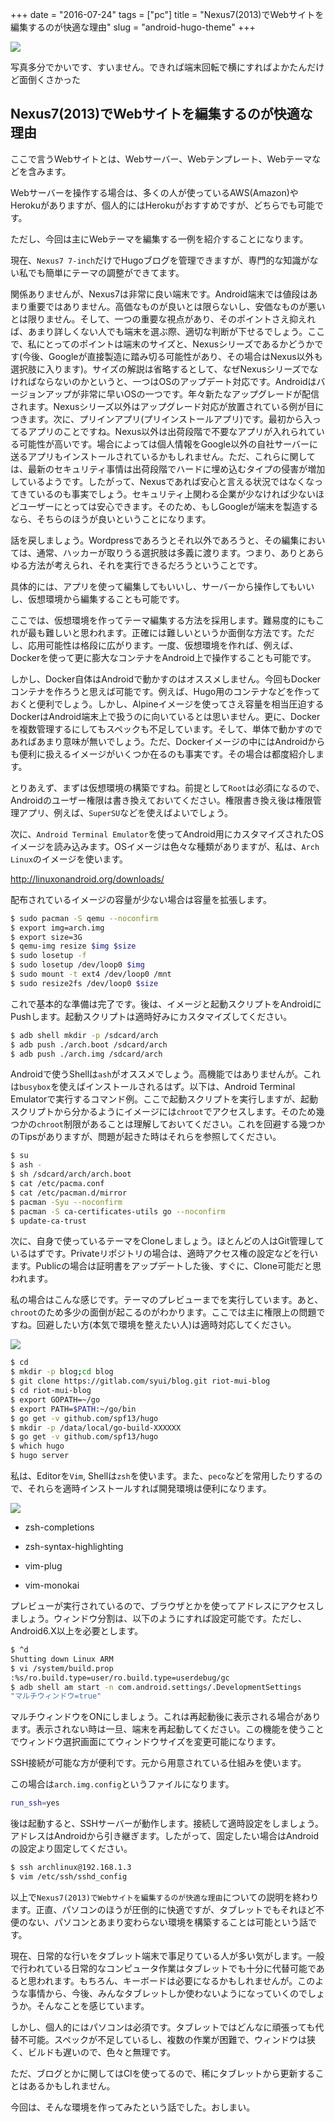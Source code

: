 +++
date = "2016-07-24"
tags =  ["pc"]
title = "Nexus7(2013)でWebサイトを編集するのが快適な理由"
slug = "android-hugo-theme"
+++

![](https://raw.githubusercontent.com/mba-hack/images/master/android-hugo-theme-03.png)

写真多分でかいです、すいません。できれば端末回転で横にすればよかたんだけど面倒くさかった

## Nexus7(2013)でWebサイトを編集するのが快適な理由

ここで言うWebサイトとは、Webサーバー、Webテンプレート、Webテーマなどを含みます。

Webサーバーを操作する場合は、多くの人が使っているAWS(Amazon)やHerokuがありますが、個人的にはHerokuがおすすめですが、どちらでも可能です。

ただし、今回は主にWebテーマを編集する一例を紹介することになります。

現在、`Nexus7 7-inch`だけでHugoブログを管理できますが、専門的な知識がない私でも簡単にテーマの調整ができてます。

関係ありませんが、Nexus7は非常に良い端末です。Android端末では値段はあまり重要ではありません。高価なものが良いとは限らないし、安価なものが悪いとは限りません。そして、一つの重要な視点があり、そのポイントさえ抑えれば、あまり詳しくない人でも端末を選ぶ際、適切な判断が下せるでしょう。ここで、私にとってのポイントは端末のサイズと、Nexusシリーズであるかどうかです(今後、Googleが直接製造に踏み切る可能性があり、その場合はNexus以外も選択肢に入ります)。サイズの解説は省略するとして、なぜNexusシリーズでなければならないのかというと、一つはOSのアップデート対応です。Androidはバージョンアップが非常に早いOSの一つです。年々新たなアップグレードが配信されます。Nexusシリーズ以外はアップグレード対応が放置されている例が目につきます。次に、プリインアプリ(プリインストールアプリ)です。最初から入ってるアプリのことですね。Nexus以外は出荷段階で不要なアプリが入れられている可能性が高いです。場合によっては個人情報をGoogle以外の自社サーバーに送るアプリもインストールされているかもしれません。ただ、これらに関しては、最新のセキュリティ事情は出荷段階でハードに埋め込むタイプの侵害が増加しているようです。したがって、Nexusであれば安心と言える状況ではなくなってきているのも事実でしょう。セキュリティ上関わる企業が少なければ少ないほどユーザーにとっては安心できます。そのため、もしGoogleが端末を製造するなら、そちらのほうが良いということになります。

話を戻しましょう。Wordpressであろうとそれ以外であろうと、その編集においては、通常、ハッカーが取りうる選択肢は多義に渡ります。つまり、ありとあらゆる方法が考えられ、それを実行できるだろうということです。

具体的には、アプリを使って編集してもいいし、サーバーから操作してもいいし、仮想環境から編集することも可能です。

ここでは、仮想環境を作ってテーマ編集する方法を採用します。難易度的にもこれが最も難しいと思われます。正確には難しいというか面倒な方法です。ただし、応用可能性は格段に広がります。一度、仮想環境を作れば、例えば、Dockerを使って更に膨大なコンテナをAndroid上で操作することも可能です。

しかし、Docker自体はAndroidで動かすのはオススメしません。今回もDockerコンテナを作ろうと思えば可能です。例えば、Hugo用のコンテナなどを作っておくと便利でしょう。しかし、Alpineイメージを使ってさえ容量を相当圧迫するDockerはAndroid端末上で扱うのに向いているとは思いません。更に、Dockerを複数管理するにしてもスペックも不足しています。そして、単体で動かすのであればあまり意味が無いでしょう。ただ、Dockerイメージの中にはAndroidからも便利に扱えるイメージがいくつか在るのも事実です。その場合は都度紹介します。

とりあえず、まずは仮想環境の構築ですね。前提として`Root`は必須になるので、Androidのユーザー権限は書き換えておいてください。権限書き換え後は権限管理アプリ、例えば、`SuperSU`などを使えばよいでしょう。

次に、`Android Terminal Emulator`を使ってAndroid用にカスタマイズされたOSイメージを読み込みます。OSイメージは色々な種類がありますが、私は、`Arch Linux`のイメージを使います。

http://linuxonandroid.org/downloads/

配布されているイメージの容量が少ない場合は容量を拡張します。

``` bash
$ sudo pacman -S qemu --noconfirm
$ export img=arch.img
$ export size=3G
$ qemu-img resize $img $size
$ sudo losetup -f
$ sudo losetup /dev/loop0 $img 
$ sudo mount -t ext4 /dev/loop0 /mnt
$ sudo resize2fs /dev/loop0 $size
```

これで基本的な準備は完了です。後は、イメージと起動スクリプトをAndroidにPushします。起動スクリプトは適時好みにカスタマイズしてください。

``` bash
$ adb shell mkdir -p /sdcard/arch
$ adb push ./arch.boot /sdcard/arch
$ adb push ./arch.img /sdcard/arch
```

Androidで使うShellは`ash`がオススメでしょう。高機能ではありませんが。これは`busybox`を使えばインストールされるはず。以下は、Android Terminal Emulatorで実行するコマンド例。ここで起動スクリプトを実行しますが、起動スクリプトから分かるようにイメージには`chroot`でアクセスします。そのため幾つかの`chroot`制限があることは理解しておいてください。これを回避する幾つかのTipsがありますが、問題が起きた時はそれらを参照してください。

``` bash
$ su
$ ash -
$ sh /sdcard/arch/arch.boot
$ cat /etc/pacma.conf
$ cat /etc/pacman.d/mirror
$ pacman -Syu --noconfirm
$ pacman -S ca-certificates-utils go --noconfirm
$ update-ca-trust
```

次に、自身で使っているテーマをCloneしましょう。ほとんどの人はGit管理しているはずです。Privateリポジトリの場合は、適時アクセス権の設定などを行います。Publicの場合は証明書をアップデートした後、すぐに、Clone可能だと思われます。

私の場合はこんな感じです。テーマのプレビューまでを実行しています。あと、`chroot`のため多少の面倒が起こるのがわかります。ここでは主に権限上の問題ですね。回避したい方(本気で環境を整えたい人)は適時対応してください。

![](https://raw.githubusercontent.com/mba-hack/images/master/android-hugo-theme-02.png)

``` bash
$ cd
$ mkdir -p blog;cd blog
$ git clone https://gitlab.com/syui/blog.git riot-mui-blog
$ cd riot-mui-blog
$ export GOPATH=~/go
$ export PATH=$PATH:~/go/bin
$ go get -v github.com/spf13/hugo
$ mkdir -p /data/local/go-build-XXXXXX
$ go get -v github.com/spf13/hugo
$ which hugo
$ hugo server
```



私は、Editorを`Vim`, Shellは`zsh`を使います。また、`peco`などを常用したりするので、それらを適時インストールすれば開発環境は便利になります。

![](https://raw.githubusercontent.com/mba-hack/images/master/android-hugo-theme-04.png)

- zsh-completions

- zsh-syntax-highlighting

- vim-plug

- vim-monokai

プレビューが実行されているので、ブラウザとかを使ってアドレスにアクセスしましょう。ウィンドウ分割は、以下のようにすれば設定可能です。ただし、Android6.X以上を必要とします。

``` bash
$ ^d
Shutting down Linux ARM
$ vi /system/build.prop
:%s/ro.build.type=user/ro.build.type=userdebug/gc
$ adb shell am start -n com.android.settings/.DevelopmentSettings
"マルチウィンドウ=true"
```

マルチウィンドウをONにしましょう。これは再起動後に表示される場合があります。表示されない時は一旦、端末を再起動してください。この機能を使うことでウィンドウ選択画面にてウィンドウサイズを変更可能になります。

SSH接続が可能な方が便利です。元から用意されている仕組みを使います。

この場合は`arch.img.config`というファイルになります。

``` bash
run_ssh=yes
```

後は起動すると、SSHサーバーが動作します。接続して適時設定をしましょう。アドレスはAndroidから引き継ぎます。したがって、固定したい場合はAndroidの設定より固定してください。

``` bash
$ ssh archlinux@192.168.1.3
$ vim /etc/ssh/sshd_config
```

以上で`Nexus7(2013)でWebサイトを編集するのが快適な理由`についての説明を終わります。正直、パソコンのほうが圧倒的に快適ですが、タブレットでもそれほど不便のない、パソコンとあまり変わらない環境を構築することは可能という話です。

現在、日常的な行いをタブレット端末で事足りている人が多い気がします。一般で行われている日常的なコンピュータ作業はタブレットでも十分に代替可能であると思われます。もちろん、キーボードは必要になるかもしれませんが。このような事情から、今後、みんなタブレットしか使わないようになっていくのでしょうか。そんなことを感じています。

しかし、個人的にはパソコンは必須です。タブレットではどんなに頑張っても代替不可能。スペックが不足しているし、複数の作業が困難で、ウィンドウは狭く、ビルドも遅いので、色々と無理です。

ただ、ブログとかに関してはCIを使ってるので、稀にタブレットから更新することはあるかもしれません。

今回は、そんな環境を作ってみたという話でした。おしまい。
